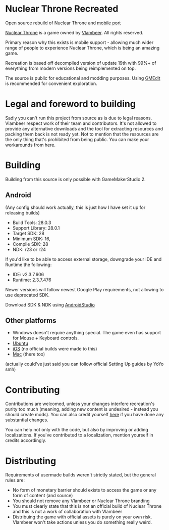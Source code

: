# Nuclear Throne Recreated
Open source rebuild of Nuclear Throne and [mobile port](https://toncho.itch.io/nuclear-throne-mobile/)

[Nuclear Throne](https://nuclearthrone.com) is a game owned by [Vlambeer](https://vlambeer.com/). All rights reserved.

Primary reason why this exists is mobile support - allowing much wider range of people to experience Nuclear Throne, which is being an amazing game.

Recreation is based off decompiled version of update 19th with 99%+ of everything from modern versions being reimplemented on top.

The source is public for educational and modding purposes.
Using [GMEdit](https://yellowafterlife.itch.io/gmedit) is recommended for convenient exploration.

# Legal and foreword to building
Sadly you can't run this project from source as is due to legal reasons. Vlambeer respect work of their team and contributors.
It's not allowed to provide any alternative downloads and the tool for extracting resources and packing them back is not ready yet.
Not to mention that the resources are the only thing that's prohibited from being public. You can make your workarounds from here.

# Building
 Building from this source is only possible with GameMakerStudio 2.

## Android
(Any config should work actually, this is just how I have set it up for releasing builds)

 * Build Tools: 28.0.3
 * Support Library: 28.0.1
 * Target SDK: 28
 * Minimum SDK: 16,
 * Compile SDK: 28
 * NDK: r23 or r24

If you'd like to be able to access external storage, downgrade your IDE and Runtime the following:
 * IDE: v2.3.7.606
 * Runtime: 2.3.7.476

Newer versions will follow newest Google Play requirements, not allowing to use deprecated SDK.

Download SDK & NDK using [AndroidStudio](https://developer.android.com/studio/)

## Other platforms
 * Windows doesn't require anything special. The game even has support for Mouse + Keyboard controls.
 * [Ubuntu](https://help.yoyogames.com/hc/en-us/articles/235186168-Setting-Up-For-Ubuntu)
 * [iOS](https://help.yoyogames.com/hc/en-us/articles/115001368747-Setting-Up-For-iOS-Including-iPadOS-) (no official builds were made to this)
 * [Mac](https://help.yoyogames.com/hc/en-us/articles/235186128-Setting-Up-For-macOS) (there too)

(actually could've just said you can follow official Setting Up guides by YoYo smh)

# Contributing
 Contributions are welcomed, unless your changes interfere recreation's purity too much (meaning, adding new content is undesired - instead you should create mods).
 You can also credit yourself [here](https://github.com/toarch7/nt-recreated-public/blob/main/objects/Credits/Create_0.gml) if you have done any substantial changes.
 
 You can help not only with the code, but also by improving or adding localizations. If you've contributed to a localization, mention yourself in credits accordingly.

# Distributing
 Requirements of usermade builds weren't strictly stated, but the general rules are:
 * No form of monetary barrier should exists to access the game or any form of content (and source)
 * You should not remove any Vlambeer or Nuclear Throne branding
 * You must clearly state that this is not an official build of Nuclear Throne and this is not a work of collaboration with Vlambeer
 * Distribuing the game with official assets is purely on your own risk. Vlambeer won't take actions unless you do something really weird.
